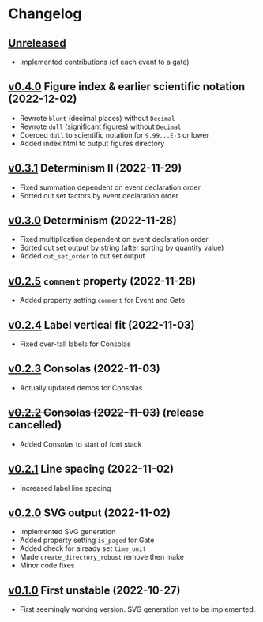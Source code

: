 # Changelog


## [Unreleased]

- Implemented contributions (of each event to a gate)


## [v0.4.0] Figure index & earlier scientific notation (2022-12-02)

- Rewrote `blunt` (decimal places) without `Decimal`
- Rewrote `dull` (significant figures) without `Decimal`
- Coerced `dull` to scientific notation for `9.99...E-3` or lower
- Added index.html to output figures directory


## [v0.3.1] Determinism II (2022-11-29)

- Fixed summation dependent on event declaration order
- Sorted cut set factors by event declaration order


## [v0.3.0] Determinism (2022-11-28)

- Fixed multiplication dependent on event declaration order
- Sorted cut set output by string (after sorting by quantity value)
- Added `cut_set_order` to cut set output


## [v0.2.5] `comment` property (2022-11-28)

- Added property setting `comment` for Event and Gate


## [v0.2.4] Label vertical fit (2022-11-03)

- Fixed over-tall labels for Consolas


## [v0.2.3] Consolas (2022-11-03)

- Actually updated demos for Consolas


## ~~[v0.2.2] Consolas (2022-11-03)~~ (release cancelled)

- Added Consolas to start of font stack


## [v0.2.1] Line spacing (2022-11-02)

- Increased label line spacing


## [v0.2.0] SVG output (2022-11-02)

- Implemented SVG generation
- Added property setting `is_paged` for Gate
- Added check for already set `time_unit`
- Made `create_directory_robust` remove then make
- Minor code fixes


## [v0.1.0] First unstable (2022-10-27)

- First seemingly working version. SVG generation yet to be implemented.


[Unreleased]: https://github.com/yawnoc/sfta/compare/v0.4.0...HEAD
[v0.4.0]: https://github.com/yawnoc/sfta/compare/v0.3.1...v0.4.0
[v0.3.1]: https://github.com/yawnoc/sfta/compare/v0.3.0...v0.3.1
[v0.3.0]: https://github.com/yawnoc/sfta/compare/v0.2.5...v0.3.0
[v0.2.5]: https://github.com/yawnoc/sfta/compare/v0.2.4...v0.2.5
[v0.2.4]: https://github.com/yawnoc/sfta/compare/v0.2.3...v0.2.4
[v0.2.3]: https://github.com/yawnoc/sfta/compare/v0.2.2...v0.2.3
[v0.2.2]: https://github.com/yawnoc/sfta/compare/v0.2.1...v0.2.2
[v0.2.1]: https://github.com/yawnoc/sfta/compare/v0.2.0...v0.2.1
[v0.2.0]: https://github.com/yawnoc/sfta/compare/v0.1.0...v0.2.0
[v0.1.0]: https://github.com/yawnoc/sfta/releases/tag/v0.1.0
